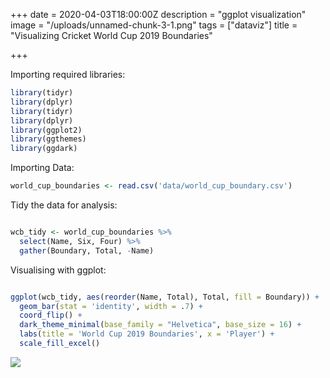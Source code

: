 +++
date = 2020-04-03T18:00:00Z
description = "ggplot visualization"
image = "/uploads/unnamed-chunk-3-1.png"
tags = ["dataviz"]
title = "Visualizing Cricket World Cup 2019 Boundaries"

+++

Importing required libraries:
```r
library(tidyr)
library(dplyr)
library(tidyr)
library(dplyr)
library(ggplot2)
library(ggthemes)
library(ggdark)
```


Importing Data:

```r
world_cup_boundaries <- read.csv('data/world_cup_boundary.csv')
```

Tidy the data for analysis:
```r

wcb_tidy <- world_cup_boundaries %>% 
  select(Name, Six, Four) %>% 
  gather(Boundary, Total, -Name)
```


Visualising with ggplot:

```r

ggplot(wcb_tidy, aes(reorder(Name, Total), Total, fill = Boundary)) +
  geom_bar(stat = 'identity', width = .7) +
  coord_flip() +
  dark_theme_minimal(base_family = "Helvetica", base_size = 16) +
  labs(title = 'World Cup 2019 Boundaries', x = 'Player') +
  scale_fill_excel()
```


![](/uploads/unnamed-chunk-3-1.png)
